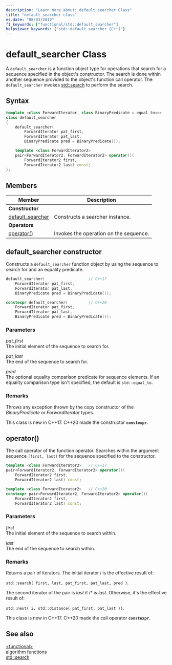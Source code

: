 ```yaml
---
description: "Learn more about: default_searcher Class"
title: "default_searcher class"
ms.date: "08/03/2019"
f1_keywords: ["functional/std::default_searcher"]
helpviewer_keywords: ["std::default_searcher [C++]"]
---
```

# default_searcher Class

A `default_searcher` is a function object type for operations that search for a sequence specified in the object's constructor. The search is done within another sequence provided to the object's function call operator. The `default_searcher` invokes [std::search](algorithm-functions.md#search) to perform the search.

## Syntax

```cpp
template <class ForwardIterator, class BinaryPredicate = equal_to<>>
class default_searcher
{
    default_searcher(
        ForwardIterator pat_first,
        ForwardIterator pat_last,
        BinaryPredicate pred = BinaryPredicate());

    template <class ForwardIterator2>
    pair<ForwardIterator2, ForwardIterator2> operator()(
        ForwardIterator2 first,
        ForwardIterator2 last) const;
};
```

## Members

| Member | Description |
| - | - |
| **Constructor** | |
| [default_searcher](#default-searcher-constructor) | Constructs a searcher instance. |
| **Operators** | |
| [operator()](#operator-call) | Invokes the operation on the sequence. |

## <a name="default-searcher-constructor"></a> default_searcher constructor

Constructs a `default_searcher` function object by using the sequence to search for and an equality predicate.

```cpp
default_searcher(                   // C++17
    ForwardIterator pat_first,
    ForwardIterator pat_last,
    BinaryPredicate pred = BinaryPredicate());

constexpr default_searcher(         // C++20
    ForwardIterator pat_first,
    ForwardIterator pat_last,
    BinaryPredicate pred = BinaryPredicate());
```

### Parameters

*pat_first*\
The initial element of the sequence to search for.

*pat_last*\
The end of the sequence to search for.

*pred*\
The optional equality comparison predicate for sequence elements. If an equality comparison type isn't specified, the default is `std::equal_to`.

### Remarks

Throws any exception thrown by the copy constructor of the *BinaryPredicate* or *ForwardIterator* types.

This class is new in C++17. C++20 made the constructor **`constexpr`**.

## <a name="operator-call"></a> operator()

The call operator of the function operator. Searches within the argument sequence `[first, last)` for the sequence specified to the constructor.

```cpp
template <class ForwardIterator2>   // C++17
pair<ForwardIterator2, ForwardIterator2> operator()(
    ForwardIterator2 first,
    ForwardIterator2 last) const;

template <class ForwardIterator2>   // C++20
constexpr pair<ForwardIterator2, ForwardIterator2> operator()(
    ForwardIterator2 first,
    ForwardIterator2 last) const;
```

### Parameters

*first*\
The initial element of the sequence to search within.

*last*\
The end of the sequence to search within.

### Remarks

Returns a pair of iterators. The initial iterator *i* is the effective result of:

`std::search( first, last, pat_first, pat_last, pred )`.

The second iterator of the pair is *last* if *i** is *last*. Otherwise, it's the effective result of:

`std::next( i, std::distance( pat_first, pat_last ))`.

This class is new in C++17. C++20 made the call operator **`constexpr`**.

## See also

[\<functional>](functional.md)\
[algorithm functions](algorithm-functions.md)\
[std::search](algorithm-functions.md#search)
